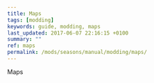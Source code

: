 ```yaml
---
title: Maps
tags: [modding]
keywords: guide, modding, maps
last_updated: 2017-06-07 22:16:15 +0100
summary: ""
ref: maps
permalink: /mods/seasons/manual/modding/maps/
---
```


Maps



